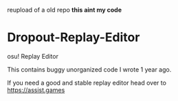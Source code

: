 reupload of a old repo **this aint my code**

# Dropout-Replay-Editor
osu! Replay Editor


This contains buggy unorganized code I wrote 1 year ago.

If you need a good and stable replay editor head over to https://assist.games
